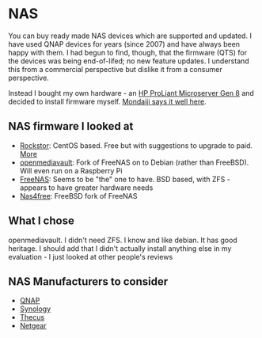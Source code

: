 # NAS

You can buy ready made NAS devices which are supported and updated. I have used QNAP devices for years (since 2007) and have always been happy with them. I had begun to find, though, that the firmware (QTS) for the devices was being end-of-lifed; no new feature updates. I understand this from a commercial perspective but dislike it from a consumer perspective.

Instead I bought my own hardware - an [HP ProLiant Microserver Gen 8](https://www.hpe.com/uk/en/product-catalog/servers/proliant-servers/pip.hpe-proliant-microserver-gen8.5379860.html) and decided to install firmware myself. [Mondaiji says it well here](http://www.mondaiji.com/blog/other/it/10210-the-hunt-for-the-ultimate-free-open-source-nas-distro). 

## NAS firmware I looked at
* [Rockstor](http://rockstor.com/): CentOS based. Free but with suggestions to upgrade to paid. [More](http://opensourceforu.com/2016/01/rockstor-the-rockstar-among-nas-solutions/)
* [openmediavault](http://www.openmediavault.org/): Fork of FreeNAS on to Debian (rather than FreeBSD). Will even run on a Raspberry Pi
* [FreeNAS](http://www.freenas.org/): Seems to be "the" one to have. BSD based, with ZFS - appears to have greater hardware needs
* [Nas4free](https://www.nas4free.org/): FreeBSD fork of FreeNAS

## What I chose
openmediavault. I didn't need ZFS. I know and like debian. It has good heritage. I should add that I didn't actually install anything else in my evaluation - I just looked at other people's reviews

## NAS Manufacturers to consider
* [QNAP](https://www.qnap.com/)
* [Synology](https://www.synology.com)
* [Thecus](http://www.thecus.com/)
* [Netgear](https://www.netgear.com/business/products/storage/)
